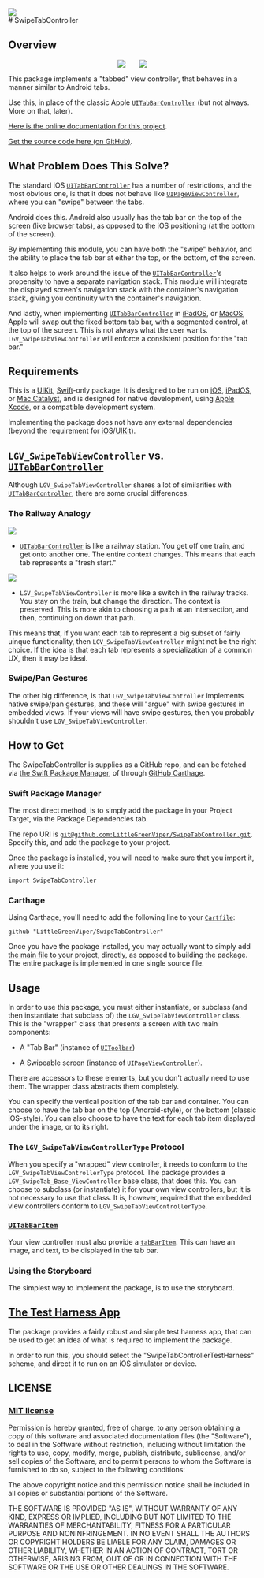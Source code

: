 <div><img src="icon.png" style="margin:auto; display: block" /></div>
# SwipeTabController

## Overview

<div style="display: table; margin: auto"><img src="img/Topsy.png" /> <img src="img/Turvy.png" style="margin-left: 2em" /></div>

This package implements a "tabbed" view controller, that behaves in a manner similar to Android tabs.

Use this, in place of the classic Apple [`UITabBarController`](https://developer.apple.com/documentation/uikit/uitabbarcontroller/) (but not always. More on that, later).

[Here is the online documentation for this project](https://littlegreenviper.github.io/SwipeTabController/).

[Get the source code here (on GitHub)](https://github.com/LittleGreenViper/SwipeTabController).

## What Problem Does This Solve?

The standard iOS [`UITabBarController`](https://developer.apple.com/documentation/uikit/uitabbarcontroller/) has a number of restrictions, and the most obvious one, is that it does not behave like [`UIPageViewController`](https://developer.apple.com/documentation/uikit/uipageviewcontroller/), where you can "swipe" between the tabs.

Android does this. Android also usually has the tab bar on the top of the screen (like browser tabs), as opposed to the iOS positioning (at the bottom of the screen).

By implementing this module, you can have both the "swipe" behavior, and the ability to place the tab bar at either the top, or the bottom, of the screen.

It also helps to work around the issue of the [`UITabBarController`](https://developer.apple.com/documentation/uikit/uitabbarcontroller/)'s propensity to have a separate navigation stack. This module will integrate the displayed screen's navigation stack with the container's navigation stack, giving you continuity with the container's navigation.

And lastly, when implementing [`UITabBarController`](https://developer.apple.com/documentation/uikit/uitabbarcontroller/) in [iPadOS](https://apple.com/ipados), or [MacOS](https://apple.com/macos), Apple will swap out the fixed bottom tab bar, with a segmented control, at the top of the screen. This is not always what the user wants. ``LGV_SwipeTabViewController`` will enforce a consistent position for the "tab bar."

## Requirements

This is a [UIKit](https://developer.apple.com/documentation/uikit), [Swift](https://apple.com/swift)-only package. It is designed to be run on [iOS](https://apple.com/ios), [iPadOS](https://apple.com/ipados), or [Mac Catalyst](https://developer.apple.com/documentation/uikit/mac-catalyst), and is designed for native development, using [Apple Xcode](https://apple.com/xcode), or a compatible development system.

Implementing the package does not have any external dependencies (beyond the requirement for [iOS](https://apple.com/ios)/[UIKit](https://developer.apple.com/documentation/uikit)).

## ``LGV_SwipeTabViewController`` vs. [`UITabBarController`](https://developer.apple.com/documentation/uikit/uitabbarcontroller/)

Although ``LGV_SwipeTabViewController`` shares a lot of similarities with [`UITabBarController`](https://developer.apple.com/documentation/uikit/uitabbarcontroller/), there are some crucial differences.

### The Railway Analogy

<div><img src="img/station.png" style="margin:auto; display: block" /></div>

- [`UITabBarController`](https://developer.apple.com/documentation/uikit/uitabbarcontroller/) is like a railway station. You get off one train, and get onto another one. The entire context changes. This means that each tab represents a "fresh start."

<div><img src="img/train.png" style="margin:auto; display: block" /></div>

- ``LGV_SwipeTabViewController`` is more like a switch in the railway tracks. You stay on the train, but change the direction. The context is preserved. This is more akin to choosing a path at an intersection, and then, continuing on down that path.

This means that, if you want each tab to represent a big subset of fairly uinque functionality, then ``LGV_SwipeTabViewController`` might not be the right choice. If the idea is that each tab represents a specialization of a common UX, then it may be ideal.

### Swipe/Pan Gestures

The other big difference, is that ``LGV_SwipeTabViewController`` implements native swipe/pan gestures, and these will "argue" with swipe gestures in embedded views. If your views will have swipe gestures, then you probably shouldn't use ``LGV_SwipeTabViewController``.

## How to Get

The SwipeTabController is supplies as a GitHub repo, and can be fetched via [the Swift Package Manager](https://www.swift.org/documentation/package-manager/), of through [GitHub Carthage](https://github.com/Carthage/Carthage).

### Swift Package Manager

The most direct method, is to simply add the package in your Project Target, via the Package Dependencies tab.

The repo URI is [`git@github.com:LittleGreenViper/SwipeTabController.git`](git@github.com:LittleGreenViper/SwipeTabController.git). Specify this, and add the package to your project.

Once the package is installed, you will need to make sure that you import it, where you use it:

`import SwipeTabController`

### Carthage

Using Carthage, you'll need to add the following line to your [`Cartfile`](https://github.com/Carthage/Carthage/blob/master/Documentation/Artifacts.md):

`github "LittleGreenViper/SwipeTabController"`

Once you have the package installed, you may actually want to simply add [the main file](https://github.com/LittleGreenViper/SwipeTabController/blob/master/Sources/SwipeTabController/LGV_SwipeTabViewController.swift) to your project, directly, as opposed to building the package. The entire package is implemented in one single source file.

## Usage

In order to use this package, you must either instantiate, or subclass (and then instantiate that subclass of) the ``LGV_SwipeTabViewController`` class. This is the "wrapper" class that presents a screen with two main components:

- A "Tab Bar" (instance of [`UIToolbar`](https://developer.apple.com/documentation/uikit/uitoolbar))
  
- A Swipeable screen (instance of [`UIPageViewController`](https://developer.apple.com/documentation/uikit/uipageviewcontroller/)).

There are accessors to these elements, but you don't actually need to use them. The wrapper class abstracts them completely.

You can specify the vertical position of the tab bar and container. You can choose to have the tab bar on the top (Android-style), or the bottom (classic iOS-style). You can also choose to have the text for each tab item displayed under the image, or to its right.

### The ``LGV_SwipeTabViewControllerType`` Protocol

When you specify a "wrapped" view controller, it needs to conform to the ``LGV_SwipeTabViewControllerType`` protocol. The package provides a ``LGV_SwipeTab_Base_ViewController`` base class, that does this. You can choose to subclass (or instantiate) it for your own view controllers, but it is not necessary to use that class. It is, however, required that the embedded view controllers conform to ``LGV_SwipeTabViewControllerType``.

### [`UITabBarItem`](https://developer.apple.com/documentation/uikit/uitabbaritem)

Your view controller must also provide a [`tabBarItem`](https://developer.apple.com/documentation/uikit/uiviewcontroller/tabbaritem). This can have an image, and text, to be displayed in the tab bar.

### Using the Storyboard

The simplest way to implement the package, is to use the storyboard.

## [The Test Harness App](https://github.com/LittleGreenViper/SwipeTabController/tree/master/Tests/SwipeTabControllerTestHarness)

The package provides a fairly robust and simple test harness app, that can be used to get an idea of what is required to implement the package.

In order to run this, you should select the "SwipeTabControllerTestHarness" scheme, and direct it to run on an iOS simulator or device.

## LICENSE

### [MIT license](https://opensource.org/licenses/MIT)
 
Permission is hereby granted, free of charge, to any person obtaining a copy
of this software and associated documentation files (the "Software"), to deal
in the Software without restriction, including without limitation the rights
to use, copy, modify, merge, publish, distribute, sublicense, and/or sell
copies of the Software, and to permit persons to whom the Software is
furnished to do so, subject to the following conditions:

The above copyright notice and this permission notice shall be included in all
copies or substantial portions of the Software.

THE SOFTWARE IS PROVIDED "AS IS", WITHOUT WARRANTY OF ANY KIND, EXPRESS OR
IMPLIED, INCLUDING BUT NOT LIMITED TO THE WARRANTIES OF MERCHANTABILITY,
FITNESS FOR A PARTICULAR PURPOSE AND NONINFRINGEMENT. IN NO EVENT SHALL THE
AUTHORS OR COPYRIGHT HOLDERS BE LIABLE FOR ANY CLAIM, DAMAGES OR OTHER
LIABILITY, WHETHER IN AN ACTION OF CONTRACT, TORT OR OTHERWISE, ARISING FROM,
OUT OF OR IN CONNECTION WITH THE SOFTWARE OR THE USE OR OTHER DEALINGS IN THE
SOFTWARE.

